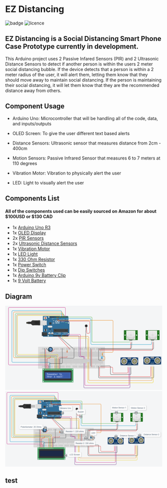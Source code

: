 # EZ Distancing

![badge](https://img.shields.io/badge/Status-In_Development-red)
![licence](https://img.shields.io/badge/Licence-MIT-green)

## EZ Distancing is a Social Distancing Smart Phone Case Prototype currently in development.
This Arduino project uses 2 Passive Infared Sensors (PIR) and 2 Ultrasonic Distance Sensors to detect if another person is within the users 2 meter social distancing bubble. If the device detects that a person is within a 2 meter radius of the user, it will alert them, letting them know that they should move away to maintain social distancing. If the person is maintaining their social distancing, it will let them know that they are the recommended distance away from others.

## Component Usage

- Arduino Uno:
Microcontroller that will be handling all of the code, data, and inputs/outputs


- OLED Screen:
To give the user different text based alerts


- Distance Sensors:
Ultrasonic sensor that measures distance from 2cm - 400cm


- Motion Sensors:
Passive Infrared Sensor that measures 6 to 7 meters at 110 degrees

- Vibration Motor:
Vibration to physically alert the user 


- LED:
Light to visually alert the user 



## Components List

#### All of the components used can be easily sourced on Amazon for about $100USD or $130 CAD
  - 1x [Arduino Uno R3](https://amzn.to/39Mofgh) 
  - 1x [OLED Display](https://amzn.to/3oUkh9T)
  - 2x [PIR Sensors](https://amzn.to/3jdQJ5E)
  - 2x [Ultrasonic Distance Sensors](https://amzn.to/3cDDKZL)
  - 1x [Vibration Motor](https://amzn.to/2O4mnXT)
  - 1x [LED Light](https://amzn.to/2MWNaoA)
  - 1x [330 Ohm Resistor](https://amzn.to/2MNKfhM)
  - 1x [Power Switch](https://amzn.to/2O3LQ3I)
  - 1x [Dip Switches](https://amzn.to/3je81Q0)
  - 1x [Arduino 9v Battery Clip](https://amzn.to/3aAL9Gw)
  - 1x [9 Volt Battery](https://amzn.to/36EQhbG)
  
  
  
  
 ## Diagram
![EZ Social Distancing](https://github.com/hightechu/hightechu-ez-distancing/blob/main/images/EZ%20Social%20Distancing.png)
![EZ Social Distancing Labels](https://github.com/hightechu/hightechu-ez-distancing/blob/main/images/EZ%20Social%20Distancing%20Labels.png)


## test
